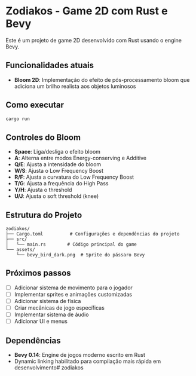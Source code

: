 # Zodiakos - Game 2D com Rust e Bevy

Este é um projeto de game 2D desenvolvido com Rust usando o engine Bevy.

## Funcionalidades atuais

- **Bloom 2D**: Implementação do efeito de pós-processamento bloom que adiciona um brilho realista aos objetos luminosos

## Como executar

```bash
cargo run
```

## Controles do Bloom

- **Space**: Liga/desliga o efeito bloom
- **A**: Alterna entre modos Energy-conserving e Additive
- **Q/E**: Ajusta a intensidade do bloom
- **W/S**: Ajusta o Low Frequency Boost
- **R/F**: Ajusta a curvatura do Low Frequency Boost
- **T/G**: Ajusta a frequência do High Pass
- **Y/H**: Ajusta o threshold
- **U/J**: Ajusta o soft threshold (knee)

## Estrutura do Projeto

```
zodiakos/
├── Cargo.toml          # Configurações e dependências do projeto
├── src/
│   └── main.rs        # Código principal do game
└── assets/
    └── bevy_bird_dark.png  # Sprite do pássaro Bevy
```

## Próximos passos

- [ ] Adicionar sistema de movimento para o jogador
- [ ] Implementar sprites e animações customizadas
- [ ] Adicionar sistema de física
- [ ] Criar mecânicas de jogo específicas
- [ ] Implementar sistema de áudio
- [ ] Adicionar UI e menus

## Dependências

- **Bevy 0.14**: Engine de jogos moderno escrito em Rust
- Dynamic linking habilitado para compilação mais rápida em desenvolvimento# zodiakos
